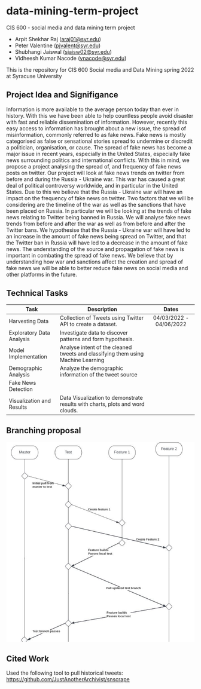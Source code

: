 # data-mining-term-project
CIS 600 - social media and data mining term project

* Arpit Shekhar Raj (araj01@syr.edu)
* Peter Valentine (pjvalent@syr.edu)
* Shubhangi Jaiswal (sjaisw02@syr.edu)
* Vidheesh Kumar Nacode (vnacode@syr.edu)



This is the repository for CIS 600 Social media and Data Mining spring 2022 at Syracuse University

Project Idea and Signifigance
-----
Information is more available to the average person today than ever in history. With this we have been able to help countless people avoid disaster with fast and reliable dissemination of information. However, recently this easy access to information has brought about a new issue, the spread of misinformation, commonly referred to as fake news. Fake news is mostly categorised as false or sensational stories spread to undermine or discredit a politician, organisation, or cause. The spread of fake news has become a major issue in recent years, especially in the United States, especially fake news surrounding politics and international conflicts. With this in mind, we propose a project analysing the spread of, and frequency of fake news posts on twitter. Our project will look at fake news trends on twitter from before and during the Russia - Ukraine war. This war has caused a great deal of political controversy worldwide, and in particular in the United States. Due to this we believe that the Russia - Ukraine war will have an impact on the frequency of fake news on twitter. Two factors that we will be considering are the timeline of the war as well as the sanctions that have been placed on Russia. In particular we will be looking at the trends of fake news relating to Twitter being banned in Russia. We will analyse fake news trends from before and after the war as well as from before and after the Twitter bans. We hypothesise that the Russia - Ukraine war will have led to an increase in the amount of fake news being spread on Twitter, and that the Twitter ban in Russia will have led to a decrease in the amount of fake news. The understanding of the source and propagation of fake news is important in combating the spread of fake news. We believe that by understanding how war and sanctions affect the creation and spread of fake news we will be able to better reduce fake news on social media and other platforms in the future. 

Technical Tasks
-----
| Task          | Description   | Dates |
| ------------- |---------------|:-----:|
|Harvesting Data| Collection of Tweets using Twitter API to create a dataset. | 04/03/2022 - 04/06/2022|
| Exploratory Data Analysis | Investigate data to discover patterns and form hypothesis. | |
| Model Implementation | Analyse intent of the cleaned tweets and classifying them using Machine Learning | |
| Demographic Analysis | Analyze the demographic information of the tweet source | |
|Fake News Detection| | |
| Visualization and Results | Data Visualization to demonstrate results with charts, plots and word clouds. | |

Branching proposal
----- 
![alt text](https://github.com/pjvalent/data-mining-term-project/blob/main/branching%20proposal.JPG "Logo Title Text 1")

Cited Work
-----
Used the following tool to pull historical tweets:
https://github.com/JustAnotherArchivist/snscrape
